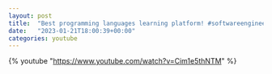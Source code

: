 ```yaml
---
layout: post
title:  "Best programming languages learning platform! #softwareengineering #coding"
date:   "2023-01-21T18:00:39+00:00"
categories: youtube
---
```

{% youtube  "https://www.youtube.com/watch?v=Cim1e5thNTM" %}
<br />


